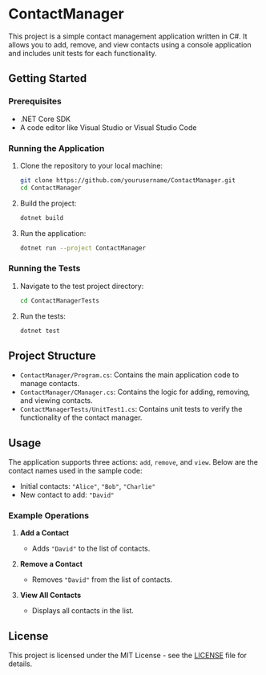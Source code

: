# ContactManager

This project is a simple contact management application written in C#. It allows you to add, remove, and view contacts using a console application and includes unit tests for each functionality.

## Getting Started

### Prerequisites

- .NET Core SDK
- A code editor like Visual Studio or Visual Studio Code

### Running the Application

1. Clone the repository to your local machine:

    ```sh
    git clone https://github.com/yourusername/ContactManager.git
    cd ContactManager
    ```

2. Build the project:

    ```sh
    dotnet build
    ```

3. Run the application:

    ```sh
    dotnet run --project ContactManager
    ```

### Running the Tests

1. Navigate to the test project directory:

    ```sh
    cd ContactManagerTests
    ```

2. Run the tests:

    ```sh
    dotnet test
    ```

## Project Structure

- `ContactManager/Program.cs`: Contains the main application code to manage contacts.
- `ContactManager/CManager.cs`: Contains the logic for adding, removing, and viewing contacts.
- `ContactManagerTests/UnitTest1.cs`: Contains unit tests to verify the functionality of the contact manager.

## Usage

The application supports three actions: `add`, `remove`, and `view`. Below are the contact names used in the sample code:

- Initial contacts: `"Alice"`, `"Bob"`, `"Charlie"`
- New contact to add: `"David"`

### Example Operations

1. **Add a Contact**
    - Adds `"David"` to the list of contacts.

2. **Remove a Contact**
    - Removes `"David"` from the list of contacts.

3. **View All Contacts**
    - Displays all contacts in the list.

## License

This project is licensed under the MIT License - see the [LICENSE](LICENSE) file for details.

